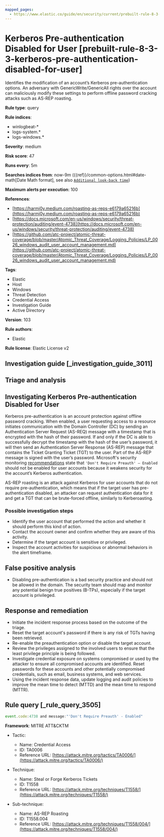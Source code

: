 ```yaml
---
mapped_pages:
  - https://www.elastic.co/guide/en/security/current/prebuilt-rule-8-3-3-kerberos-pre-authentication-disabled-for-user.html
---
```


# Kerberos Pre-authentication Disabled for User [prebuilt-rule-8-3-3-kerberos-pre-authentication-disabled-for-user]

Identifies the modification of an account’s Kerberos pre-authentication options. An adversary with GenericWrite/GenericAll rights over the account can maliciously modify these settings to perform offline password cracking attacks such as AS-REP roasting.

**Rule type**: query

**Rule indices**:

* winlogbeat-*
* logs-system.*
* logs-windows.*

**Severity**: medium

**Risk score**: 47

**Runs every**: 5m

**Searches indices from**: now-9m ({{ref}}/common-options.html#date-math[Date Math format], see also [`Additional look-back time`](docs-content://solutions/security/detect-and-alert/create-detection-rule.md#rule-schedule))

**Maximum alerts per execution**: 100

**References**:

* [https://harmj0y.medium.com/roasting-as-reps-e6179a65216b](https://harmj0y.medium.com/roasting-as-reps-e6179a65216b)
* [https://docs.microsoft.com/en-us/windows/security/threat-protection/auditing/event-4738](https://docs.microsoft.com/en-us/windows/security/threat-protection/auditing/event-4738)
* [https://github.com/atc-project/atomic-threat-coverage/blob/master/Atomic_Threat_Coverage/Logging_Policies/LP_0026_windows_audit_user_account_management.md](https://github.com/atc-project/atomic-threat-coverage/blob/master/Atomic_Threat_Coverage/Logging_Policies/LP_0026_windows_audit_user_account_management.md)

**Tags**:

* Elastic
* Host
* Windows
* Threat Detection
* Credential Access
* Investigation Guide
* Active Directory

**Version**: 103

**Rule authors**:

* Elastic

**Rule license**: Elastic License v2

## Investigation guide [_investigation_guide_3011]

## Triage and analysis

## Investigating Kerberos Pre-authentication Disabled for User

Kerberos pre-authentication is an account protection against offline password cracking. When enabled, a user requesting access to a resource initiates communication with the Domain Controller (DC) by sending an Authentication Server Request (AS-REQ) message with a timestamp that is encrypted with the hash of their password. If and only if the DC is able to successfully decrypt the timestamp with the hash of the user’s password, it will then send an Authentication Server Response (AS-REP) message that contains the Ticket Granting Ticket (TGT) to the user. Part of the AS-REP message is signed with the user’s password. Microsoft's security monitoring [recommendations](https://docs.microsoft.com/en-us/windows/security/threat-protection/auditing/event-4738) state that `'Don't Require Preauth' – Enabled` should not be enabled for user accounts because it weakens security for the account’s Kerberos authentication.

AS-REP roasting is an attack against Kerberos for user accounts that do not require pre-authentication, which means that if the target user has pre-authentication disabled, an attacker can request authentication data for it and get a TGT that can be brute-forced offline, similarly to Kerberoasting.

### Possible investigation steps

- Identify the user account that performed the action and whether it should perform this kind of action.
- Contact the account owner and confirm whether they are aware of this activity.
- Determine if the target account is sensitive or privileged.
- Inspect the account activities for suspicious or abnormal behaviors in the alert timeframe.

## False positive analysis

- Disabling pre-authentication is a bad security practice and should not be allowed in the domain. The security team should map and monitor any potential benign true positives (B-TPs), especially if the target account is privileged.

## Response and remediation

- Initiate the incident response process based on the outcome of the triage.
- Reset the target account's password if there is any risk of TGTs having been retrieved.
- Re-enable the preauthentication option or disable the target account.
- Review the privileges assigned to the involved users to ensure that the least privilege principle is being followed.
- Investigate credential exposure on systems compromised or used by the attacker to ensure all compromised accounts are identified. Reset passwords for these accounts and other potentially compromised credentials, such as email, business systems, and web services.
- Using the incident response data, update logging and audit policies to improve the mean time to detect (MTTD) and the mean time to respond (MTTR).

## Rule query [_rule_query_3505]

```js
event.code:4738 and message:"'Don't Require Preauth' - Enabled"
```

**Framework**: MITRE ATT&CKTM

* Tactic:

    * Name: Credential Access
    * ID: TA0006
    * Reference URL: [https://attack.mitre.org/tactics/TA0006/](https://attack.mitre.org/tactics/TA0006/)

* Technique:

    * Name: Steal or Forge Kerberos Tickets
    * ID: T1558
    * Reference URL: [https://attack.mitre.org/techniques/T1558/](https://attack.mitre.org/techniques/T1558/)

* Sub-technique:

    * Name: AS-REP Roasting
    * ID: T1558.004
    * Reference URL: [https://attack.mitre.org/techniques/T1558/004/](https://attack.mitre.org/techniques/T1558/004/)



